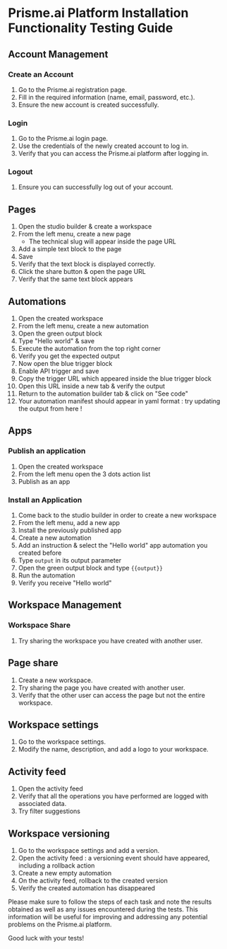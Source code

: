 # Prisme.ai Platform Installation Functionality Testing Guide

## Account Management

### Create an Account
1. Go to the Prisme.ai registration page.
2. Fill in the required information (name, email, password, etc.).
3. Ensure the new account is created successfully.

### Login
1. Go to the Prisme.ai login page.
2. Use the credentials of the newly created account to log in.
3. Verify that you can access the Prisme.ai platform after logging in.

### Logout
1. Ensure you can successfully log out of your account.

## Pages
1. Open the studio builder & create a workspace
2. From the left menu, create a new page
    * The technical slug will appear inside the page URL
3. Add a simple text block to the page
4. Save
5. Verify that the text block is displayed correctly.
6. Click the share button & open the page URL
7. Verify that the same text block appears


## Automations

1. Open the created workspace
2. From the left menu, create a new automation
3. Open the green output block
4. Type "Hello world" & save
5. Execute the automation from the top right corner
6. Verify you get the expected output
7. Now open the blue trigger block
8. Enable API trigger and save
9. Copy the trigger URL which appeared inside the blue trigger block
10. Open this URL inside a new tab & verify the output
11. Return to the automation builder tab & click on "See code"
12. Your automation manifest should appear in yaml format : try updating the output from here !  

## Apps

### Publish an application
1. Open the created workspace
2. From the left menu open the 3 dots action list
3. Publish as an app

### Install an Application
1. Come back to the studio builder in order to create a new workspace
2. From the left menu, add a new app
3. Install the previously published app
4. Create a new automation
5. Add an instruction & select the "Hello world" app automation you created before
6. Type `output` in its output parameter
7. Open the green output block and type `{{output}}`
8. Run the automation
9. Verify you receive "Hello world" 

## Workspace Management

### Workspace Share
1. Try sharing the workspace you have created with another user.

## Page share
1. Create a new workspace.
2. Try sharing the page you have created with another user.
3. Verify that the other user can access the page but not the entire workspace.

## Workspace settings
1. Go to the workspace settings.
2. Modify the name, description, and add a logo to your workspace.

## Activity feed

1. Open the activity feed
2. Verify that all the operations you have performed are logged with associated data.
3. Try filter suggestions

## Workspace versioning
1. Go to the workspace settings and add a version.
2. Open the activity feed : a versioning event should have appeared, including a rollback action
3. Create a new empty automation
3. On the activity feed, rollback to the created version
4. Verify the created automation has disappeared

Please make sure to follow the steps of each task and note the results obtained as well as any issues encountered during the tests. This information will be useful for improving and addressing any potential problems on the Prisme.ai platform. 

Good luck with your tests!
